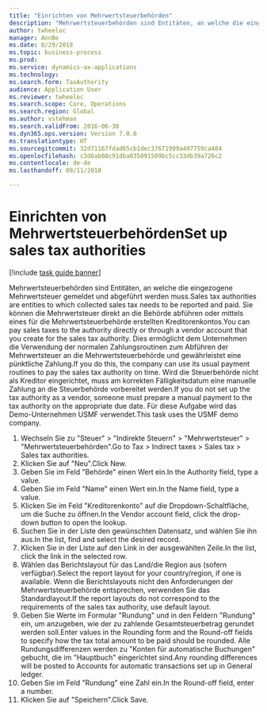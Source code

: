 ```yaml
--- 
title: "Einrichten von Mehrwertsteuerbehörden"
description: "Mehrwertsteuerbehörden sind Entitäten, an welche die eingezogene Mehrwertsteuer gemeldet und abgeführt werden muss."
author: twheeloc
manager: AnnBe
ms.date: 8/29/2018
ms.topic: business-process
ms.prod: 
ms.service: dynamics-ax-applications
ms.technology: 
ms.search.form: TaxAuthority
audience: Application User
ms.reviewer: twheeloc
ms.search.scope: Core, Operations
ms.search.region: Global
ms.author: vstehman
ms.search.validFrom: 2016-06-30
ms.dyn365.ops.version: Version 7.0.0
ms.translationtype: HT
ms.sourcegitcommit: 32d71167fdad65cb1dec37671999a497759ca484
ms.openlocfilehash: c3d6ab08c91dba035891509bc5cc33db39a726c2
ms.contentlocale: de-de
ms.lasthandoff: 09/11/2018

---
```

# <a name="set-up-sales-tax-authorities"></a><span data-ttu-id="55d36-103">Einrichten von Mehrwertsteuerbehörden</span><span class="sxs-lookup"><span data-stu-id="55d36-103">Set up sales tax authorities</span></span>

[!include [task guide banner](../../includes/task-guide-banner.md)]

<span data-ttu-id="55d36-104">Mehrwertsteuerbehörden sind Entitäten, an welche die eingezogene Mehrwertsteuer gemeldet und abgeführt werden muss.</span><span class="sxs-lookup"><span data-stu-id="55d36-104">Sales tax authorities are entities to which collected sales tax needs to be reported and paid.</span></span> <span data-ttu-id="55d36-105">Sie können die Mehrwertsteuer direkt an die Behörde abführen oder mittels eines für die Mehrwertsteuerbehörde erstellten Kreditorenkontos.</span><span class="sxs-lookup"><span data-stu-id="55d36-105">You can pay sales taxes to the authority directly or through a vendor account that you create for the sales tax authority.</span></span> <span data-ttu-id="55d36-106">Dies ermöglicht dem Unternehmen die Verwendung der normalen Zahlungsroutinen zum Abführen der Mehrwertsteuer an die Mehrwertsteuerbehörde und gewährleistet eine pünktliche Zahlung.</span><span class="sxs-lookup"><span data-stu-id="55d36-106">If you do this, the company can use its usual payment routines to pay the sales tax authority on time.</span></span> <span data-ttu-id="55d36-107">Wird die Steuerbehörde nicht als Kreditor eingerichtet, muss am korrekten Fälligkeitsdatum eine manuelle Zahlung an die Steuerbehörde vorbereitet werden.</span><span class="sxs-lookup"><span data-stu-id="55d36-107">If you do not set up the tax authority as a vendor, someone must prepare a manual payment to the tax authority on the appropriate due date.</span></span> <span data-ttu-id="55d36-108">Für diese Aufgabe wird das Demo-Unternehmen USMF verwendet.</span><span class="sxs-lookup"><span data-stu-id="55d36-108">This task uses the USMF demo company.</span></span>

1. <span data-ttu-id="55d36-109">Wechseln Sie zu "Steuer" > "Indirekte Steuern" > "Mehrwertsteuer" > "Mehrwertsteuerbehörden".</span><span class="sxs-lookup"><span data-stu-id="55d36-109">Go to Tax > Indirect taxes > Sales tax > Sales tax authorities.</span></span>
2. <span data-ttu-id="55d36-110">Klicken Sie auf "Neu".</span><span class="sxs-lookup"><span data-stu-id="55d36-110">Click New.</span></span>
3. <span data-ttu-id="55d36-111">Geben Sie im Feld "Behörde" einen Wert ein.</span><span class="sxs-lookup"><span data-stu-id="55d36-111">In the Authority field, type a value.</span></span>
4. <span data-ttu-id="55d36-112">Geben Sie im Feld "Name" einen Wert ein.</span><span class="sxs-lookup"><span data-stu-id="55d36-112">In the Name field, type a value.</span></span>
5. <span data-ttu-id="55d36-113">Klicken Sie im Feld "Kreditorenkonto" auf die Dropdown-Schaltfläche, um die Suche zu öffnen.</span><span class="sxs-lookup"><span data-stu-id="55d36-113">In the Vendor account field, click the drop-down button to open the lookup.</span></span>
6. <span data-ttu-id="55d36-114">Suchen Sie in der Liste den gewünschten Datensatz, und wählen Sie ihn aus.</span><span class="sxs-lookup"><span data-stu-id="55d36-114">In the list, find and select the desired record.</span></span>
7. <span data-ttu-id="55d36-115">Klicken Sie in der Liste auf den Link in der ausgewählten Zeile.</span><span class="sxs-lookup"><span data-stu-id="55d36-115">In the list, click the link in the selected row.</span></span>
8. <span data-ttu-id="55d36-116">Wählen das Berichtslayout für das Land/die Region aus (sofern verfügbar).</span><span class="sxs-lookup"><span data-stu-id="55d36-116">Select the report layout for your country/region, if one is available.</span></span> <span data-ttu-id="55d36-117">Wenn die Berichtslayouts nicht den Anforderungen der Mehrwertsteuerbehörde entsprechen, verwenden Sie das Standardlayout.</span><span class="sxs-lookup"><span data-stu-id="55d36-117">If the report layouts do not correspond to the requirements of the sales tax authority, use default layout.</span></span>
9. <span data-ttu-id="55d36-118">Geben Sie Werte im Formular "Rundung" und in den Feldern "Rundung" ein, um anzugeben, wie der zu zahlende Gesamtsteuerbetrag gerundet werden soll.</span><span class="sxs-lookup"><span data-stu-id="55d36-118">Enter values in the Rounding form and the Round-off fields to specify how the tax total amount to be paid should be rounded.</span></span> <span data-ttu-id="55d36-119">Alle Rundungsdifferenzen werden zu "Konten für automatische Buchungen" gebucht, die im "Hauptbuch" eingerichtet sind.</span><span class="sxs-lookup"><span data-stu-id="55d36-119">Any rounding differences will be posted to Accounts for automatic transactions set up in General ledger.</span></span>
10. <span data-ttu-id="55d36-120">Geben Sie im Feld "Rundung" eine Zahl ein.</span><span class="sxs-lookup"><span data-stu-id="55d36-120">In the Round-off field, enter a number.</span></span>
11. <span data-ttu-id="55d36-121">Klicken Sie auf "Speichern".</span><span class="sxs-lookup"><span data-stu-id="55d36-121">Click Save.</span></span>


